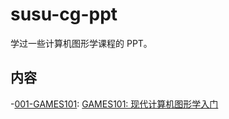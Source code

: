 # susu-cg-ppt

学过一些计算机图形学课程的 PPT。

## 内容

-[001-GAMES101](./001-GAMES101/): [GAMES101: 现代计算机图形学入门](https://sites.cs.ucsb.edu/~lingqi/teaching/games101.html)